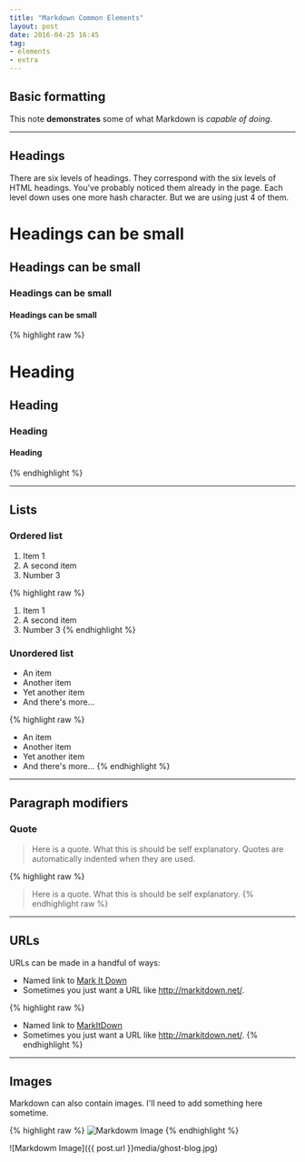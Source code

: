 ```yaml
---
title: "Markdown Common Elements"
layout: post
date: 2016-04-25 16:45
tag:
- elements
- extra
---
```


## Basic formatting

This note **demonstrates** some of what Markdown is *capable of doing*.

---

## Headings

There are six levels of headings. They correspond with the six levels of HTML headings. You've probably noticed them already in the page. Each level down uses one more hash character. But we are using just 4 of them.

# Headings can be small

## Headings can be small

### Headings can be small

#### Headings can be small

{% highlight raw %}
# Heading
## Heading
### Heading
#### Heading
{% endhighlight %}

---

## Lists

### Ordered list

1. Item 1
2. A second item
3. Number 3

{% highlight raw %}
1. Item 1
2. A second item
3. Number 3
{% endhighlight %}

### Unordered list

* An item
* Another item
* Yet another item
* And there's more...

{% highlight raw %}
* An item
* Another item
* Yet another item
* And there's more...
{% endhighlight %}

---

## Paragraph modifiers

### Quote

> Here is a quote. What this is should be self explanatory. Quotes are automatically indented when they are used.

{% highlight raw %}
> Here is a quote. What this is should be self explanatory.
{% endhighlight raw %}

---

## URLs

URLs can be made in a handful of ways:

* Named link to [Mark It Down](http://markitdown.net/)
* Sometimes you just want a URL like <http://markitdown.net/>.

{% highlight raw %}
* Named link to [MarkItDown](http://markitdown.net/)
* Sometimes you just want a URL like <http://markitdown.net/>.
{% endhighlight %}

---

## Images

Markdown can also contain images. I'll need to add something here sometime.

{% highlight raw %}
![Markdowm Image](/image/url)
{% endhighlight %}

![Markdowm Image]({{ post.url }}media/ghost-blog.jpg)
